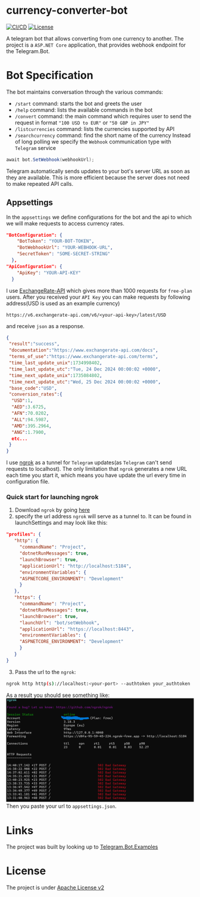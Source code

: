 # currency-converter-bot
[![CI/CD](https://github.com/blendereru/currency-converter-bot/actions/workflows/CD.yml/badge.svg)](https://github.com/blendereru/currency-converter-bot/actions/workflows/CD.yml)
[![License](https://img.shields.io/badge/License-Apache_2.0-blue.svg)](https://opensource.org/licenses/Apache-2.0)

A telegram bot that allows converting from one currency to another. The project is a `ASP.NET Core` application, that
provides webhook endpoint for the Telegram.Bot.
# Bot Specification
The bot maintains conversation through the various commands:
* `/start` command: starts the bot and greets the user
* `/help` command: lists the available commands in the bot
* `/convert` command: the main command which requires user to send the request in format `"100 USD to EUR"` or
`"50 GBP in JPY"`
* `/listcurrencies` command: lists the currencies supported by API
* `/searchcurrency` command: find the short name of the currency
Instead of long polling we specify the `Webhook` communication type with `Telegram` service
```csharp
await bot.SetWebhook(webhookUrl);
```
Telegram automatically sends updates to your bot's server URL as soon as they are available.
This is more efficient because the server does not need to make repeated API calls.
## Appsettings
In the `appsettings` we define configurations for the bot and the api to which we will make requests to access currency rates.
```json
"BotConfiguration": {
    "BotToken": "YOUR-BOT-TOKEN",
    "BotWebhookUrl": "YOUR-WEBHOOK-URL",
    "SecretToken": "SOME-SECRET-STRING"
  },
"ApiConfiguration": {
    "ApiKey": "YOUR-API-KEY"
  }
```
I use [ExchangeRate-API](https://www.exchangerate-api.com/) which gives more than 1000 requests for `free-plan` users. 
After you received your `API Key` you can make requests by following address(USD is used as an example currency)
```
https://v6.exchangerate-api.com/v6/<your-api-key>/latest/USD
```
and receive `json` as a response.
```json
{
 "result":"success",
 "documentation":"https://www.exchangerate-api.com/docs",
 "terms_of_use":"https://www.exchangerate-api.com/terms",
 "time_last_update_unix":1734998402,
 "time_last_update_utc":"Tue, 24 Dec 2024 00:00:02 +0000",
 "time_next_update_unix":1735084802,
 "time_next_update_utc":"Wed, 25 Dec 2024 00:00:02 +0000",
 "base_code":"USD",
 "conversion_rates":{
  "USD":1,
  "AED":3.6725,
  "AFN":70.0202,
  "ALL":94.5987,
  "AMD":395.2964,
  "ANG":1.7900,
  etc...
 }
}
```
I use [ngrok](https://ngrok.com) as a tunnel for `Telegram` updates(as `Telegram` can't send requests to localhost). The only
limitation that `ngrok` generates a new URL each time you start it, which means you have update the url every time in configuration
file. 
### Quick start for launching ngrok
1) Download `ngrok` by going [here](https://download.ngrok.com/)
2) specify the url address `ngrok` will serve as a tunnel to. It can be found in launchSettings and may look like this:
```json
"profiles": {
   "http": {
     "commandName": "Project",
     "dotnetRunMessages": true,
     "launchBrowser": true,
     "applicationUrl": "http://localhost:5184",
     "environmentVariables": {
     "ASPNETCORE_ENVIRONMENT": "Development"
     }
   }, 
   "https": {
     "commandName": "Project",
     "dotnetRunMessages": true,
     "launchBrowser": true,
     "launchUrl": "bot/setWebhook",
     "applicationUrl": "https://localhost:8443",
     "environmentVariables": {
     "ASPNETCORE_ENVIRONMENT": "Development"
     }
   }
}
```
3) Pass the url to the `ngrok`:
```bash
ngrok http http(s)://localhost:<your-port> --authtoken your_authtoken
```
As a result you should see something like:
![ngrok.png](resources%2FImages%2Fngrok.png)
Then you paste your url to `appsettings.json`.
# Links
The project was built by looking up to [Telegram.Bot.Examples](https://github.com/TelegramBots/Telegram.Bot.Examples)
# License
The project is under [Apache License v2](LICENSE)
